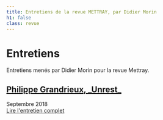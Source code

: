 ```yaml
---
title: Entretiens de la revue METTRAY, par Didier Morin
h1: false
class: revue
---
```


# Entretiens

Entretiens menés par Didier Morin pour la revue Mettray.

<article class="clearfix">
  <h2><a href="/entretiens/s02-n11-didier-morin-philippe-grandrieux">Philippe Grandrieux, _Unrest_</a></h2>
  <p><span class="date">Septembre 2018</span>
    <br><a href="/entretiens/s02-n11-didier-morin-philippe-grandrieux">Lire l'entretien complet</a></p>
</article>